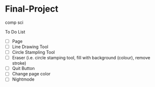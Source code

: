 # Final-Project
comp sci

To Do List
- [ ] Page
- [ ] Line Drawing Tool
- [ ] Circle Stampling Tool
- [ ] Eraser (i.e. circle stamping tool, fill with background (colour), remove stroke)
- [ ] Quit Button
- [ ] Change page color
- [ ] Nightmode
